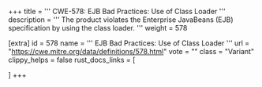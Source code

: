 +++
title = '''
CWE-578: EJB Bad Practices: Use of Class Loader
'''
description	= '''
The product violates the Enterprise JavaBeans (EJB) specification by using the class loader.
'''
weight = 578

[extra]
id = 578
name = '''
EJB Bad Practices: Use of Class Loader
'''
url = "https://cwe.mitre.org/data/definitions/578.html"
vote = ""
class = "Variant"
clippy_helps = false
rust_docs_links = [
	
]
+++
